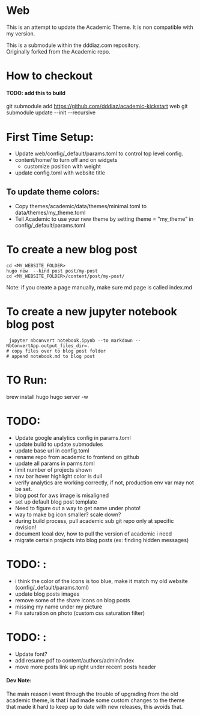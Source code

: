 # Web
This is an attempt to update the Academic Theme. 
It is non compatible with my version.

This is a submodule within the dddiaz.com repository.  
Originally forked from the Academic repo.

# How to checkout
#### TODO: add this to build
git submodule add https://github.com/dddiaz/academic-kickstart web
git submodule update --init --recursive

# First Time Setup:
- Update web/config/_default/params.toml to control top level config.
- content/home/ to turn off and on widgets
    - customize position with weight
- update config.toml with website title

## To update theme colors:
- Copy themes/academic/data/themes/minimal.toml to data/themes/my_theme.toml
- Tell Academic to use your new theme by setting theme = "my_theme" in config/_default/params.toml

# To create a new blog post
```text
cd <MY_WEBSITE_FOLDER>
hugo new  --kind post post/my-post
cd <MY_WEBSITE_FOLDER>/content/post/my-post/
```
Note: if you create a page manually, make sure md page is called index.md

# To create a new jupyter notebook blog post
```text
 jupyter nbconvert notebook.ipynb --to markdown --NbConvertApp.output_files_dir=.  
# copy files over to blog post folder
# append notebook.md to blog post
```

# TO Run:
brew install hugo
hugo server -w
    
# TODO:
- Update google analytics config in params.toml
- update build to update submodules
- update base url in config.toml
- rename repo from academic to frontend on github
- update all params in parms.toml
- limit number of projects shown
- nav bar hover highlight color is dull
- verify analytics are working correctly, if not, production env var may not be set. 
- blog post for aws image is misaligned
- set up default blog post template
- Need to figure out a way to get name under photo!
- way to make bg icon smaller? scale down?
- during build process, pull academic sub git repo only at specific revision!
- document lcoal dev, how to pull the version of academic i need
- migrate certain projects into blog posts (ex: finding hidden messages)

# TODO: <DONE>:
- i think the color of the icons is too blue, make it match my old website (config/_default/params.toml)
- update blog posts images
- remove some of the share icons on blog posts
- missing my name under my picture
- Fix saturation on photo (custom css saturation filter)

# TODO: <Wont Do>:
- Update font?
- add resume pdf to content/authors/admin/index
- move more posts link up right under recent posts header




#### Dev Note:
The main reason i went through the trouble of upgrading from the old academic theme, is that i had made some custom changes to the theme that made it hard to keep up to date with new releases, this avoids that.
